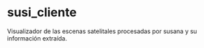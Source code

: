 # susi_cliente
Visualizador de las escenas satelitales procesadas por susana y su información extraída.
